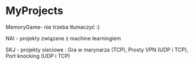 # MyProjects

MemoryGame- nie trzeba tłumaczyć :)

NAI - projekty związane z machine learningiem

SKJ - projekty sieciowe : Gra w marynarza (TCP), Prosty VPN (UDP i TCP), Port knocking (UDP i TCP)

